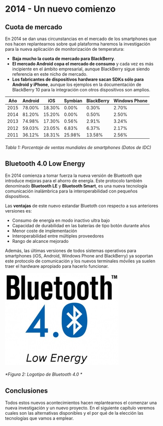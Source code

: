 # 2014 - Un nuevo comienzo

## Cuota de mercado

En 2014 se dan unas circunstancias en el mercado de los smartphones que nos hacen replantearnos sobre qué plataforma haremos la investigación para la nueva aplicación de monitorización de temperatura:

- **Baja mucho la cuota de mercado para BlackBerry**.
- **El mercado Android copa el mercado de consumo** y cada vez es más incipiente en el ámbito empresarial, aunque BlackBerry sigue siendo referencia en este nicho de mercado.
- **Los fabricantes de dispositivos hardware sacan SDKs sólo para Android y iPhone**, aunque los ejemplos en la documentación de BlackBerry 10 para la integración con otros dispositivos son amplios.

| Año   | Android |   iOS  | Symbian | BlackBerry | Windows Phone |
| ----- | ------- | ------ | ------- | ---------- | ------------- |
| 2015  |  78.00% | 18.30% |   0.00% |      0.30% |         2.70% |
| 2014  |  81.20% | 15.20% |   0.00% |      0.50% |         2.50% |
| 2013  |  74.98% | 17.30% |   0.56% |      2.91% |         3.24% |
| 2012  |  59.03% | 23.05% |   6.83% |      6.37% |         2.17% |
| 2011  |  36.12% | 18.31% |  25.98% |     13.58% |         2.56% |

###### *Tabla 1: Porcentaje de ventas mundiales de smartphones (Datos de IDC)*


## Bluetooth 4.0 Low Energy

En 2014 comienza a tomar fuerza la nueva versión de Bluetooth que introduce mejoras para el ahorro de energía. Este protocolo también denominado **Bluetooth LE** y **Bluetooth Smart**, es una nueva tecnología comunicación inalámbrica para la interoperabilidad con pequeños dispositivos.

Las **ventajas** de este nuevo estandar Bluetoth con respecto a sus anteriores versiones es:

- Consumo de energía en modo inactivo ultra bajo
- Capacidad de durabilidad en las baterías de tipo botón durante años 
- Menor coste de implementación
- Interoperabilidad entre múltiples proveedores
- Rango de alcance mejorado

Además, las últimas versiones de todos sistemas operativos para smartphones (iOS, Android, Windows Phone and BlackBerry) ya soportan este protocolo de comunicación y los nuevos terminales móviles ya suelen traer el hardware apropiado para hacerlo funcionar.


![Figura 2](./imagenes/bluetooth_4_0_logo.jpg)
###### *Figura 2: Logotipo de Bluetooth 4.0 *

## Conclusiones

Todos estos nuevos acontecimientos hacen replantearnos el comenzar una nueva investigación y un nuevo proyecto. En el siguiente capítulo veremos cuales son las alternativas disponibles y el por qué de la elección las tecnologías que vamos a emplear.